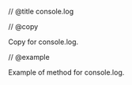 // @title console.log

// @copy

Copy for console.log.

// @example

Example of method for console.log.
